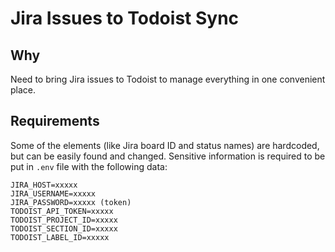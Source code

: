 # Jira Issues to Todoist Sync

## Why

Need to bring Jira issues to Todoist to manage everything in one convenient place.

## Requirements

Some of the elements (like Jira board ID and status names) are hardcoded, but can be easily found and changed. Sensitive information is required to be put in `.env` file with the following data:

```shell
JIRA_HOST=xxxxx
JIRA_USERNAME=xxxxx
JIRA_PASSWORD=xxxxx (token)
TODOIST_API_TOKEN=xxxxx
TODOIST_PROJECT_ID=xxxxx
TODOIST_SECTION_ID=xxxxx
TODOIST_LABEL_ID=xxxxx
```
